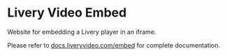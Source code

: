 # Livery Video Embed

Website for embedding a Livery player in an iframe.

Please refer to [docs.liveryvideo.com/embed](https://docs.liveryvideo.com/embed) for complete documentation.
